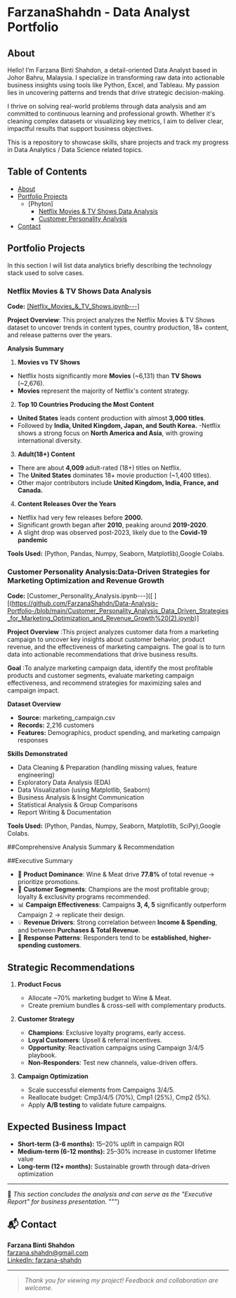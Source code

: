 # FarzanaShahdn - Data Analyst Portfolio
## About
Hello! I’m Farzana Binti Shahdon, a detail-oriented Data Analyst based in Johor Bahru, Malaysia. I specialize in transforming raw data into actionable business insights using tools like Python, Excel, and Tableau. My passion lies in uncovering patterns and trends that drive strategic decision-making.

I thrive on solving real-world problems through data analysis and am committed to continuous learning and professional growth. Whether it's cleaning complex datasets or visualizing key metrics, I aim to deliver clear, impactful results that support business objectives.

This is a repository to showcase skills, share projects and track my progress in Data Analytics / Data Science related topics.

## Table of Contents
- [About](about)
- [Portfolio Projects](portfolio-projects)
  - [Phyton]
    - [Netflix Movies & TV Shows Data Analysis](#netflix-movies-&-tv-shows-data-analysis)
    - [Customer Personality Analysis](#customer-personality-analysis)
- [Contact](#contact)

## Portfolio Projects
In this section I will list data analytics briefly describing the technology stack used to solve cases.

### Netflix Movies & TV Shows Data Analysis
**Code:** [[Netflix_Movies_&_TV_Shows.ipynb---]](https://github.com/FarzanaShahdn/Data-Analysis-Portfolio-/blob/main/Netflix_Movies_%26_TV_Shows.ipynb)

**Project Overview**: This project analyzes the Netflix Movies & TV Shows dataset to uncover trends in content types, country production, 18+ content, and release patterns over the years.

**Analysis Summary**
1) **Movies vs TV Shows**
- Netflix hosts significantly more **Movies** (~6,131) than **TV Shows** (~2,676).
- **Movies** represent the majority of Netflix's content strategy.

2) **Top 10 Countries Producing the Most Content**
- **United States** leads content production with almost **3,000 titles**.
- Followed by **India, United Kingdom, Japan, and South Korea.**
-Netflix shows a strong focus on **North America and Asia**, with growing international diversity.

3) **Adult(18+) Content**
- There are about **4,009** adult-rated (18+) titles on Netflix.
- The **United States** dominates 18+ movie production (~1,400 titles).
- Other major contributors include **United Kingdom, India, France, and Canada.**
  
4) **Content Releases Over the Years**
- Netflix had very few releases before **2000.**
- Significant growth began after **2010**, peaking around **2019-2020**.
- A slight drop was observed post-2023, likely due to the **Covid-19 pandemic**

**Tools Used:** (Python, Pandas, Numpy, Seaborn, Matplotlib),Google Colabs.

### Customer Personality Analysis:Data-Driven Strategies for Marketing Optimization and Revenue Growth

**Code:** [Customer_Personality_Analysis.ipynb---]([
][(https://github.com/FarzanaShahdn/Data-Analysis-Portfolio-/blob/main/Customer_Personality_Analysis_Data_Driven_Strategies_for_Marketing_Optimization_and_Revenue_Growth%20(2).ipynb)]

**Project Overview** :This project analyzes customer data from a marketing campaign to uncover key insights about customer behavior, product revenue, and the effectiveness of marketing campaigns. The goal is to turn data into actionable recommendations that drive business results.

**Goal** :To analyze marketing campaign data, identify the most profitable products and customer segments, evaluate marketing campaign effectiveness, and recommend strategies for maximizing sales and campaign impact.

**Dataset Overview**
- **Source:** marketing_campaign.csv
- **Records:** 2,216 customers
- **Features:** Demographics, product spending, and marketing campaign responses


**Skills Demonstrated**
- Data Cleaning & Preparation (handling missing values, feature engineering)
- Exploratory Data Analysis (EDA)
- Data Visualization (using Matplotlib, Seaborn)
- Business Analysis & Insight Communication
- Statistical Analysis & Group Comparisons
- Report Writing & Documentation

**Tools Used:** (Python, Pandas, Numpy, Seaborn, Matplotlib, SciPy),Google Colabs.

##Comprehensive Analysis Summary & Recommendation

##Executive Summary

- 🍷 **Product Dominance**: Wine & Meat drive **77.8%** of total revenue → prioritize promotions.  
- 👥 **Customer Segments**: Champions are the most profitable group; loyalty & exclusivity programs recommended.  
- 📊 **Campaign Effectiveness**: Campaigns **3, 4, 5** significantly outperform Campaign 2 → replicate their design.  
- 💡 **Revenue Drivers**: Strong correlation between **Income & Spending**, and between **Purchases & Total Revenue**.  
- 🎯 **Response Patterns**: Responders tend to be **established, higher-spending customers**.  

## Strategic Recommendations

1. **Product Focus**  
   - Allocate ~70% marketing budget to Wine & Meat.  
   - Create premium bundles & cross-sell with complementary products.  

2. **Customer Strategy**  
   - **Champions**: Exclusive loyalty programs, early access.  
   - **Loyal Customers**: Upsell & referral incentives.  
   - **Opportunity**: Reactivation campaigns using Campaign 3/4/5 playbook.  
   - **Non-Responders**: Test new channels, value-driven offers.  

3. **Campaign Optimization**  
   - Scale successful elements from Campaigns 3/4/5.  
   - Reallocate budget: Cmp3/4/5 (70%), Cmp1 (25%), Cmp2 (5%).  
   - Apply **A/B testing** to validate future campaigns.  

## Expected Business Impact

- **Short-term (3-6 months):** 15–20% uplift in campaign ROI  
- **Medium-term (6-12 months):** 25–30% increase in customer lifetime value  
- **Long-term (12+ months):** Sustainable growth through data-driven optimization  

---
📌 *This section concludes the analysis and can serve as the "Executive Report" for business presentation.*
""")


## 📬 Contact
**Farzana Binti Shahdon**  
[farzana.shahdn@gmail.com](mailto:farzana.shahdn@gmail.com)  
[LinkedIn: farzana-shahdn]([www.linkedin.com/in/farzana-shahdn](https://www.linkedin.com/in/farzana-shahdn/))

---

> _Thank you for viewing my project! Feedback and collaboration are welcome._
